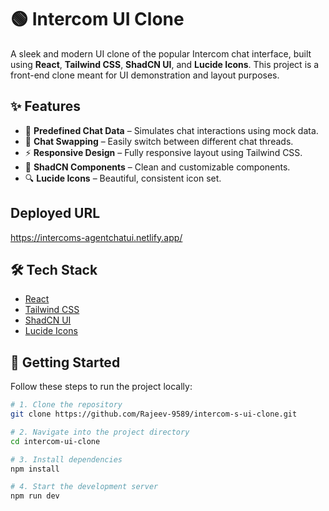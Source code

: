 # 🟢 Intercom UI Clone

A sleek and modern UI clone of the popular Intercom chat interface, built using **React**, **Tailwind CSS**, **ShadCN UI**, and **Lucide Icons**. This project is a front-end clone meant for UI demonstration and layout purposes.

## ✨ Features

- 💬 **Predefined Chat Data** – Simulates chat interactions using mock data.
- 🔄 **Chat Swapping** – Easily switch between different chat threads.
- ⚡ **Responsive Design** – Fully responsive layout using Tailwind CSS.
- 🎨 **ShadCN Components** – Clean and customizable components.
- 🔍 **Lucide Icons** – Beautiful, consistent icon set.

## Deployed URL 
https://intercoms-agentchatui.netlify.app/

## 🛠️ Tech Stack

- [React](https://reactjs.org/)
- [Tailwind CSS](https://tailwindcss.com/)
- [ShadCN UI](https://ui.shadcn.com/)
- [Lucide Icons](https://lucide.dev/)

## 🚀 Getting Started

Follow these steps to run the project locally:

```bash
# 1. Clone the repository
git clone https://github.com/Rajeev-9589/intercom-s-ui-clone.git

# 2. Navigate into the project directory
cd intercom-ui-clone

# 3. Install dependencies
npm install

# 4. Start the development server
npm run dev
